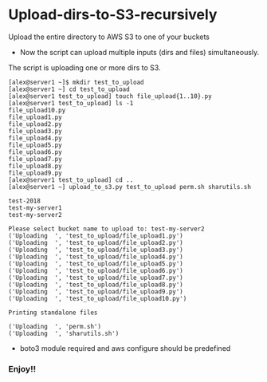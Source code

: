 # Upload-dirs-to-S3-recursively
Upload the entire directory to AWS S3 to one of your buckets

* Now the script can upload multiple inputs (dirs and files) simultaneously. 

The script is uploading one or more dirs to S3.

    [alex@server1 ~]$ mkdir test_to_upload
    [alex@server1 ~] cd test_to_upload
    [alex@server1 test_to_upload] touch file_upload{1..10}.py
    [alex@server1 test_to_upload] ls -1
    file_upload10.py
    file_upload1.py
    file_upload2.py
    file_upload3.py
    file_upload4.py
    file_upload5.py
    file_upload6.py
    file_upload7.py
    file_upload8.py
    file_upload9.py
    [alex@server1 test_to_upload] cd ..
    [alex@server1 ~] upload_to_s3.py test_to_upload perm.sh sharutils.sh
    
    test-2018
    test-my-server1
    test-my-server2

    Please select bucket name to upload to: test-my-server2
    ('Uploading  ', 'test_to_upload/file_upload1.py')
    ('Uploading  ', 'test_to_upload/file_upload2.py')
    ('Uploading  ', 'test_to_upload/file_upload3.py')
    ('Uploading  ', 'test_to_upload/file_upload4.py')
    ('Uploading  ', 'test_to_upload/file_upload5.py')
    ('Uploading  ', 'test_to_upload/file_upload6.py')
    ('Uploading  ', 'test_to_upload/file_upload7.py')
    ('Uploading  ', 'test_to_upload/file_upload8.py')
    ('Uploading  ', 'test_to_upload/file_upload9.py')
    ('Uploading  ', 'test_to_upload/file_upload10.py')
    
    Printing standalone files

    ('Uploading  ', 'perm.sh')
    ('Uploading  ', 'sharutils.sh')

   
* boto3 module required and aws configure should be predefined 
  
### Enjoy!!
